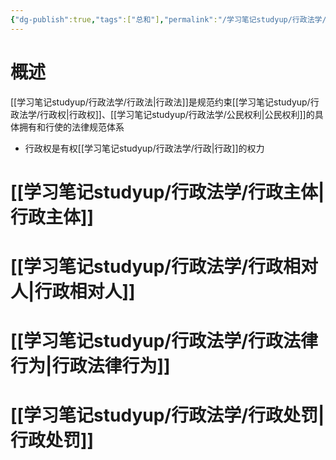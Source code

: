 ```yaml
---
{"dg-publish":true,"tags":["总和"],"permalink":"/学习笔记studyup/行政法学/行政法学/","dgPassFrontmatter":true,"created":"2024-09-12T13:36:03.907+08:00","updated":"2024-10-31T15:22:01.626+08:00"}
---
```


# 概述
[[学习笔记studyup/行政法学/行政法\|行政法]]是规范约束[[学习笔记studyup/行政法学/行政权\|行政权]]、[[学习笔记studyup/行政法学/公民权利\|公民权利]]的具体拥有和行使的法律规范体系
- 行政权是有权[[学习笔记studyup/行政法学/行政\|行政]]的权力

# [[学习笔记studyup/行政法学/行政主体\|行政主体]]
# [[学习笔记studyup/行政法学/行政相对人\|行政相对人]]
# [[学习笔记studyup/行政法学/行政法律行为\|行政法律行为]]
# [[学习笔记studyup/行政法学/行政处罚\|行政处罚]]